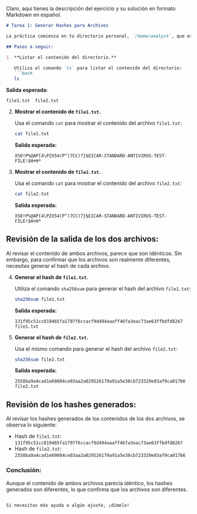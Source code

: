Claro, aquí tienes la descripción del ejercicio y su solución en formato Markdown en español.

```markdown
# Tarea 1: Generar Hashes para Archivos

La práctica comienza en tu directorio personal, `/home/analyst`, que es el directorio de trabajo actual. Este directorio contiene dos archivos: `file1.txt` y `file2.txt`, que contienen datos diferentes.

## Pasos a seguir:

1. **Listar el contenido del directorio.**

   Utiliza el comando `ls` para listar el contenido del directorio:
   ```bash
   ls
   ```

   **Salida esperada:**
   ```
   file1.txt  file2.txt
   ```

2. **Mostrar el contenido de `file1.txt`.**

   Usa el comando `cat` para mostrar el contenido del archivo `file1.txt`:
   ```bash
   cat file1.txt
   ```

   **Salida esperada:**
   ```
   X5O!P%@AP[4\PZX54(P^)7CC)7}$EICAR-STANDARD-ANTIVIRUS-TEST-FILE!$H+H*
   ```

3. **Mostrar el contenido de `file2.txt`.**

   Usa el comando `cat` para mostrar el contenido del archivo `file2.txt`:
   ```bash
   cat file2.txt
   ```

   **Salida esperada:**
   ```
   X5O!P%@AP[4\PZX54(P^)7CC)7}$EICAR-STANDARD-ANTIVIRUS-TEST-FILE!$H+H*
   ```

## Revisión de la salida de los dos archivos:

Al revisar el contenido de ambos archivos, parece que son idénticos. Sin embargo, para confirmar que los archivos son realmente diferentes, necesitas generar el hash de cada archivo.

4. **Generar el hash de `file1.txt`.**

   Utiliza el comando `sha256sum` para generar el hash del archivo `file1.txt`:
   ```bash
   sha256sum file1.txt
   ```

   **Salida esperada:**
   ```
   131f95c51cc819465fa1797f6ccacf9d494aaaff46fa3eac73ae63ffbdfd8267  file1.txt
   ```

5. **Generar el hash de `file2.txt`.**

   Usa el mismo comando para generar el hash del archivo `file2.txt`:
   ```bash
   sha256sum file2.txt
   ```

   **Salida esperada:**
   ```
   2558ba9a4cad1e69804ce03aa2a029526179a91a5e38cb723320e83af9ca017b6  file2.txt
   ```

## Revisión de los hashes generados:

Al revisar los hashes generados de los contenidos de los dos archivos, se observa lo siguiente:

- Hash de `file1.txt`: `131f95c51cc819465fa1797f6ccacf9d494aaaff46fa3eac73ae63ffbdfd8267`
- Hash de `file2.txt`: `2558ba9a4cad1e69804ce03aa2a029526179a91a5e38cb723320e83af9ca017b6`

### Conclusión:

Aunque el contenido de ambos archivos parecía idéntico, los hashes generados son diferentes, lo que confirma que los archivos son diferentes.

``` 

Si necesitas más ayuda o algún ajuste, ¡dímelo!